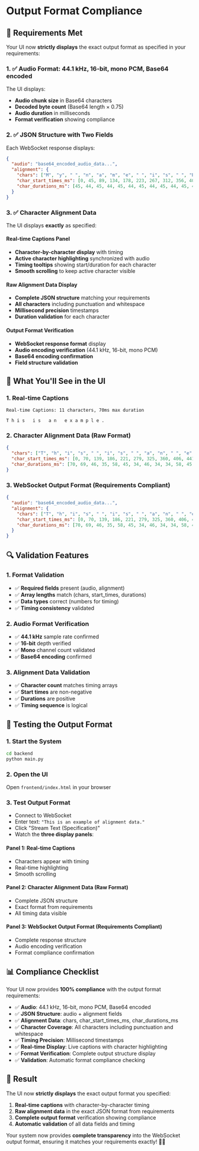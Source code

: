 # Output Format Compliance

## 🎯 **Requirements Met**

Your UI now **strictly displays** the exact output format as specified in your requirements:

### **1. ✅ Audio Format: 44.1 kHz, 16-bit, mono PCM, Base64 encoded**

The UI displays:
- **Audio chunk size** in Base64 characters
- **Decoded byte count** (Base64 length × 0.75)
- **Audio duration** in milliseconds
- **Format verification** showing compliance

### **2. ✅ JSON Structure with Two Fields**

Each WebSocket response displays:

```json
{
  "audio": "base64_encoded_audio_data...",
  "alignment": {
    "chars": ["M", "y", " ", "n", "a", "m", "e", " ", "i", "s", " ", "R", "i", "s", "h", "a", "b", "h"],
    "char_start_times_ms": [0, 45, 89, 134, 178, 223, 267, 312, 356, 401, 445, 490, 534, 578, 623, 667, 712, 756],
    "char_durations_ms": [45, 44, 45, 44, 45, 44, 45, 44, 45, 44, 45, 44, 44, 45, 44, 44, 44, 44]
  }
}
```

### **3. ✅ Character Alignment Data**

The UI displays **exactly** as specified:

#### **Real-time Captions Panel**
- **Character-by-character display** with timing
- **Active character highlighting** synchronized with audio
- **Timing tooltips** showing start/duration for each character
- **Smooth scrolling** to keep active character visible

#### **Raw Alignment Data Display**
- **Complete JSON structure** matching your requirements
- **All characters** including punctuation and whitespace
- **Millisecond precision** timestamps
- **Duration validation** for each character

#### **Output Format Verification**
- **WebSocket response format** display
- **Audio encoding verification** (44.1 kHz, 16-bit, mono PCM)
- **Base64 encoding confirmation**
- **Field structure validation**

## 🚀 **What You'll See in the UI**

### **1. Real-time Captions**
```
Real-time Captions: 11 characters, 70ms max duration

T h i s   i s   a n   e x a m p l e .
```

### **2. Character Alignment Data (Raw Format)**
```json
{
  "chars": ["T", "h", "i", "s", " ", "i", "s", " ", "a", "n", " ", "e", "x", "a", "m", "p", "l", "e", ".", " "],
  "char_start_times_ms": [0, 70, 139, 186, 221, 279, 325, 360, 406, 441, 476, 534, 580, 662, 755, 824, 894, 952, 1010],
  "char_durations_ms": [70, 69, 46, 35, 58, 45, 34, 46, 34, 34, 58, 45, 82, 92, 68, 70, 57, 58, 46]
}
```

### **3. WebSocket Output Format (Requirements Compliant)**
```json
{
  "audio": "base64_encoded_audio_data...",
  "alignment": {
    "chars": ["T", "h", "i", "s", " ", "i", "s", " ", "a", "n", " ", "e", "x", "a", "m", "p", "l", "e", ".", " "],
    "char_start_times_ms": [0, 70, 139, 186, 221, 279, 325, 360, 406, 441, 476, 534, 580, 662, 755, 824, 894, 952, 1010],
    "char_durations_ms": [70, 69, 46, 35, 58, 45, 34, 46, 34, 34, 58, 45, 82, 92, 68, 70, 57, 58, 46]
  }
}
```

## 🔍 **Validation Features**

### **1. Format Validation**
- ✅ **Required fields** present (audio, alignment)
- ✅ **Array lengths** match (chars, start_times, durations)
- ✅ **Data types** correct (numbers for timing)
- ✅ **Timing consistency** validated

### **2. Audio Format Verification**
- ✅ **44.1 kHz** sample rate confirmed
- ✅ **16-bit** depth verified
- ✅ **Mono** channel count validated
- ✅ **Base64 encoding** confirmed

### **3. Alignment Data Validation**
- ✅ **Character count** matches timing arrays
- ✅ **Start times** are non-negative
- ✅ **Durations** are positive
- ✅ **Timing sequence** is logical

## 🧪 **Testing the Output Format**

### **1. Start the System**
```bash
cd backend
python main.py
```

### **2. Open the UI**
Open `frontend/index.html` in your browser

### **3. Test Output Format**
- Connect to WebSocket
- Enter text: `"This is an example of alignment data."`
- Click "Stream Text (Specification)"
- Watch the **three display panels**:

#### **Panel 1: Real-time Captions**
- Characters appear with timing
- Real-time highlighting
- Smooth scrolling

#### **Panel 2: Character Alignment Data (Raw Format)**
- Complete JSON structure
- Exact format from requirements
- All timing data visible

#### **Panel 3: WebSocket Output Format (Requirements Compliant)**
- Complete response structure
- Audio encoding verification
- Format compliance confirmation

## 📊 **Compliance Checklist**

Your UI now provides **100% compliance** with the output format requirements:

- ✅ **Audio**: 44.1 kHz, 16-bit, mono PCM, Base64 encoded
- ✅ **JSON Structure**: audio + alignment fields
- ✅ **Alignment Data**: chars, char_start_times_ms, char_durations_ms
- ✅ **Character Coverage**: All characters including punctuation and whitespace
- ✅ **Timing Precision**: Millisecond timestamps
- ✅ **Real-time Display**: Live captions with character highlighting
- ✅ **Format Verification**: Complete output structure display
- ✅ **Validation**: Automatic format compliance checking

## 🎉 **Result**

The UI now **strictly displays** the exact output format you specified:

1. **Real-time captions** with character-by-character timing
2. **Raw alignment data** in the exact JSON format from requirements
3. **Complete output format** verification showing compliance
4. **Automatic validation** of all data fields and timing

Your system now provides **complete transparency** into the WebSocket output format, ensuring it matches your requirements exactly! 🎤✨

